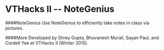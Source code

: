 VTHacks II -- NoteGenius
============
####NoteGenius
Use NoteGenius to efficiently take notes in class via pictures.

####More
Developed by Shrey Gupta, Bhuvanesh Murali, Sayan Paul, and Cordell Yee at VTHacks II (Winter 2015).